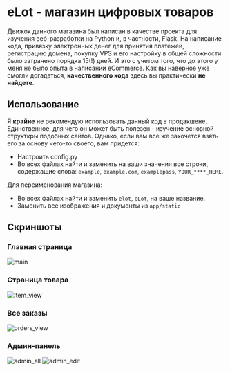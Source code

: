 # eLot - магазин цифровых товаров
Движок данного магазина был написан в качестве проекта для изучения веб-разработки на Python и, в частности, Flask. На написание кода, привязку электронных денег для принятия платежей, регистрацию домена, покупку VPS и его настройку в общей сложности было затрачено порядка 15(!) дней. И это с учетом того, что до этого у меня не было опыта в написании eCommerce. Как вы наверное уже смогли догадаться, **качественного кода** здесь вы практически **не найдете**.

## Использование
Я **крайне** не рекомендую использовать данный код в продакшене. Единственное, для чего он может быть полезен - изучение основной структкры подобных сайтов. Однако, если вам все же захочется взять его за основу чего-то своего, вам придется:
  * Настроить config.py
  * Во всех файлах найти и заменить на ваши значения все строки, содержащие слова: `example`, `example.com`, `examplepass`, `YOUR_****_HERE`. 

Для переименования магазина:
  * Во всех файлах найти и заменить `elot`, `eLot`, на ваше название. 
  * Заменить все изображения и документы из `app/static`
  
## Скриншоты
### Главная страница
![main](https://cloud.githubusercontent.com/assets/3756800/21468747/174a97e6-ca36-11e6-8c24-9281f57458b4.png)
### Страница товара
![item_view](https://cloud.githubusercontent.com/assets/3756800/21468748/1cfd820c-ca36-11e6-912d-eaccf0380059.png)
### Все заказы
![orders_view](https://cloud.githubusercontent.com/assets/3756800/21468750/23ec41ca-ca36-11e6-9c89-4bf250e741cf.png)

### Админ-панель
![admin_all](https://cloud.githubusercontent.com/assets/3756800/21468751/29cd06ce-ca36-11e6-94e8-7c4389fcd693.png)
![admin_edit](https://cloud.githubusercontent.com/assets/3756800/21468753/2c6525c4-ca36-11e6-9466-254d7715ea50.png)
